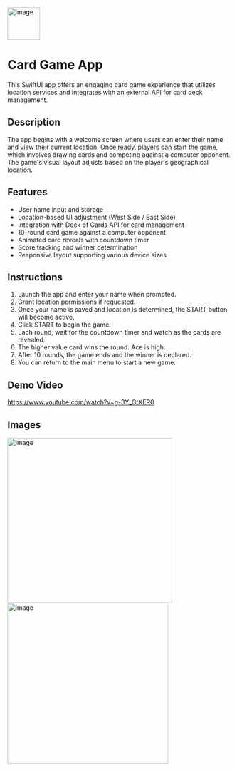 <img width="73" alt="image" src="https://github.com/user-attachments/assets/330484b7-597a-44d8-af52-757988ba45cb">

# Card Game App

This SwiftUI app offers an engaging card game experience that utilizes location services and integrates with an external API for card deck management.

## Description

The app begins with a welcome screen where users can enter their name and view their current location. Once ready, players can start the game, which involves drawing cards and competing against a computer opponent. The game's visual layout adjusts based on the player's geographical location.

## Features

- User name input and storage
- Location-based UI adjustment (West Side / East Side)
- Integration with Deck of Cards API for card management
- 10-round card game against a computer opponent
- Animated card reveals with countdown timer
- Score tracking and winner determination
- Responsive layout supporting various device sizes

## Instructions

1. Launch the app and enter your name when prompted.
2. Grant location permissions if requested.
3. Once your name is saved and location is determined, the START button will become active.
4. Click START to begin the game.
5. Each round, wait for the countdown timer and watch as the cards are revealed.
6. The higher value card wins the round. Ace is high.
7. After 10 rounds, the game ends and the winner is declared.
8. You can return to the main menu to start a new game.

## Demo Video
https://www.youtube.com/watch?v=g-3Y_GtXER0

## Images
<img width="370" alt="image" src="https://github.com/user-attachments/assets/0f0756dc-69aa-4f3b-b51a-899e86cc33e8">
<img width="361" alt="image" src="https://github.com/user-attachments/assets/255e38d4-deeb-4716-8f70-b63e4dd46484">



